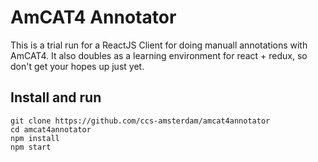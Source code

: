 # AmCAT4 Annotator

This is a trial run for a ReactJS Client for doing manuall annotations with AmCAT4.
It also doubles as a learning environment for react + redux, so don't get your hopes up just yet.

## Install and run

```
git clone https://github.com/ccs-amsterdam/amcat4annotator
cd amcat4annotator
npm install
npm start
```
